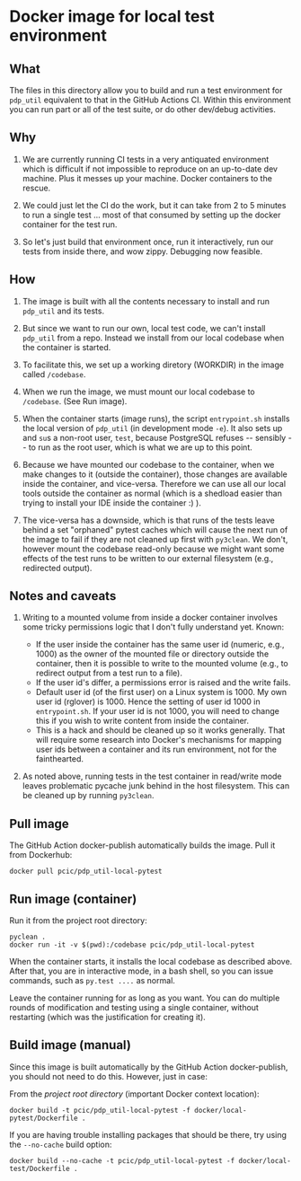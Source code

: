 # Docker image for local test environment

## What

The files in this directory allow you to build and run a test environment
for `pdp_util` equivalent to that in the GitHub Actions CI. Within this environment
you can run part or all of the test suite, or do other dev/debug activities.

## Why

1. We are currently running CI tests in a very antiquated environment which 
is difficult if not impossible to reproduce on an up-to-date dev machine. 
Plus it messes up your machine. Docker containers to the rescue.

1. We could just let the CI do the work, but it can take from 2 to 5 minutes
to run a single test ... most of that consumed by setting up the docker 
container for the test run.

1. So let's just build that environment once, run it interactively, 
run our tests from inside there, and wow zippy. Debugging now feasible.

## How

1. The image is built with all the contents necessary to install and run `pdp_util`
and its tests. 

1. But since we want to run our own, local test code, we can't install `pdp_util` 
from a repo. Instead we install from our local codebase when the container is 
started.

1. To facilitate this, we set up a working diretory (WORKDIR) in the image
called `/codebase`. 

1. When we run the image, we must mount our local codebase to `/codebase`.
(See Run image).

1. When the container starts (image runs), the script 
`entrypoint.sh` installs the local version of `pdp_util` (in development mode `-e`). 
It also sets up 
and `su`s a non-root user, `test`, because PostgreSQL refuses -- sensibly --
to run as the root user, which is what we are up to this point.

1. Because we have mounted our codebase to the
container, when we make changes to it (outside the container), those changes
are available inside the container, and vice-versa. Therefore we can use all
our local tools outside the container as normal (which is a shedload easier
than trying to install your IDE inside the container :) ).

1. The vice-versa has a downside, which is that runs of the tests leave
behind a set "orphaned" pytest caches which will cause the next
run of the image to fail if they are not cleaned up first with `py3clean`.
We don't, however mount the codebase read-only because we might want 
some effects of the test runs to be written to our external filesystem 
(e.g., redirected output).

## Notes and caveats

1. Writing to a mounted volume from inside a docker container involves some
tricky permissions logic that I don't fully understand yet. Known:
    - If the user inside the container has the same user id 
    (numeric, e.g., 1000) as the owner of the mounted file or directory outside 
    the container, then it is possible to write to the mounted volume 
    (e.g., to redirect output from a test run to a file). 
    - If the user id's differ, a permissions error is raised and the write 
    fails.
    - Default user id (of the first user) on a Linux system is 1000.
    My own user id (rglover) is 1000. Hence the setting of user id 1000
    in `entrypoint.sh`. If your user id is not 1000, you will need to change
    this if you wish to write content from inside the container.
    - This is a hack and should be cleaned up so it works
    generally. That will require some research into Docker's mechanisms for
    mapping user ids between a container and its run environment, not for the
    fainthearted. 

1. As noted above, running tests in the test container in read/write mode 
leaves problematic pycache junk behind in the host filesystem. 
This can be cleaned up by running `py3clean`.

## Pull image

The GitHub Action docker-publish automatically builds the image.
Pull it from Dockerhub:

```
docker pull pcic/pdp_util-local-pytest
```

## Run image (container)

Run it from the project root directory:

```
pyclean .
docker run -it -v $(pwd):/codebase pcic/pdp_util-local-pytest
```

When the container starts, it installs the local codebase as described above.
After that, you are in interactive mode, in a bash shell, so you can issue 
commands, such as `py.test ....` as normal.

Leave the container running for as long as you want. You can do multiple
rounds of modification and testing using a single container, without
restarting (which was the justification for creating it).

## Build image (manual)

Since this image is built automatically by the GitHub Action docker-publish,
you should not need to do this. However, just in case:

From the _project root directory_ (important Docker context location):

```
docker build -t pcic/pdp_util-local-pytest -f docker/local-pytest/Dockerfile .
```

If you are having trouble installing packages that should be there, try using
the `--no-cache` build option:

```
docker build --no-cache -t pcic/pdp_util-local-pytest -f docker/local-test/Dockerfile .
```
